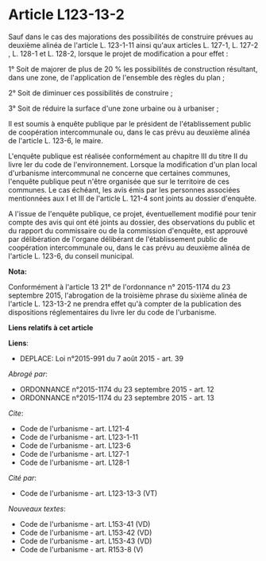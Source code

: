 # Article L123-13-2

Sauf dans le cas des majorations des possibilités de construire prévues au deuxième alinéa de l'article L. 123-1-11 ainsi
qu'aux articles    L. 127-1, L. 127-2 , L. 128-1 et L. 128-2, lorsque le projet de modification a pour effet : 

1° Soit de majorer de plus de 20 % les possibilités de construction résultant, dans une zone, de l'application de l'ensemble
des règles du plan ; 

2° Soit de diminuer ces possibilités de construire ; 

3° Soit de réduire la surface d'une zone urbaine ou à urbaniser ; 

Il est soumis à enquête publique par le président de l'établissement public de coopération intercommunale ou, dans le cas
prévu au deuxième alinéa de l'article L. 123-6, le maire. 

L'enquête publique est réalisée conformément au chapitre III du titre II du livre Ier du code de l'environnement. Lorsque la
modification d'un plan local d'urbanisme intercommunal ne concerne que certaines communes, l'enquête publique peut n'être
organisée que sur le territoire de ces communes. Le cas échéant, les avis émis par les personnes associées mentionnées aux I
et III de l'article L. 121-4 sont joints au dossier d'enquête. 

A l'issue de l'enquête publique, ce projet, éventuellement modifié pour tenir compte des avis qui ont été joints au dossier,
des observations du public et du rapport du commissaire ou de la commission d'enquête, est approuvé par délibération de
l'organe délibérant de l'établissement public de coopération intercommunale ou, dans le cas prévu au deuxième alinéa de
l'article L. 123-6, du conseil municipal.

**Nota:**

Conformément à l'article 13 21° de l'ordonnance n° 2015-1174 du 23 septembre 2015, l'abrogation de la troisième phrase du
sixième alinéa de l'article L. 123-13-2 ne prendra effet qu'à compter de la publication des dispositions réglementaires du
livre Ier du code de l'urbanisme.

**Liens relatifs à cet article**

**Liens**:

  - DEPLACE: Loi n°2015-991 du 7 août 2015 - art. 39

_Abrogé par_:

  - ORDONNANCE n°2015-1174 du 23 septembre 2015 - art. 12
  - ORDONNANCE n°2015-1174 du 23 septembre 2015 - art. 13

_Cite_:

  - Code de l'urbanisme - art. L121-4
  - Code de l'urbanisme - art. L123-1-11
  - Code de l'urbanisme - art. L123-6
  - Code de l'urbanisme - art. L127-1
  - Code de l'urbanisme - art. L128-1

_Cité par_:

  - Code de l'urbanisme - art. L123-13-3 (VT)

_Nouveaux textes_:

  - Code de l'urbanisme - art. L153-41 (VD)
  - Code de l'urbanisme - art. L153-42 (VD)
  - Code de l'urbanisme - art. L153-43 (VD)
  - Code de l'urbanisme - art. R153-8 (V)
